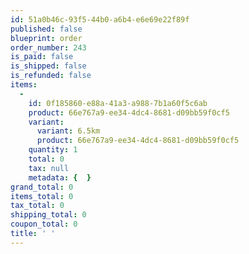 ```yaml
---
id: 51a0b46c-93f5-44b0-a6b4-e6e69e22f89f
published: false
blueprint: order
order_number: 243
is_paid: false
is_shipped: false
is_refunded: false
items:
  -
    id: 0f185860-e88a-41a3-a988-7b1a60f5c6ab
    product: 66e767a9-ee34-4dc4-8681-d09bb59f0cf5
    variant:
      variant: 6.5km
      product: 66e767a9-ee34-4dc4-8681-d09bb59f0cf5
    quantity: 1
    total: 0
    tax: null
    metadata: {  }
grand_total: 0
items_total: 0
tax_total: 0
shipping_total: 0
coupon_total: 0
title: ' '
---
```


